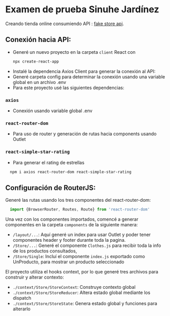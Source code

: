 # Examen de prueba Sinuhe Jardínez

Creando tienda online consumiendo API : [fake store api](https://fakestoreapi.com/).

## Conexión hacia API:
* Generé un nuevo proyecto en la carpeta `client` React con  
  ```bash
  npx create-react-app
  ```
* Instalé la dependencia Axios Client para generar la conexión al API:
* Generé carpeta config para determinar la conexión usando una variable global en un archivo .env
* Para este proyecto usé las siguientes dependencias:

### `axios`
- Conexión usando variable global .env
### `react-router-dom`
- Para uso de router y generación de rutas hacia components usando Outlet
### `react-simple-star-rating`
- Para generar el rating de estrellas 

```bash
  npm i axios react-router-dom react-simple-star-rating
```

## Configuración de RouterJS:
Generé las rutas usando los tres componentes del react-router-dom:

``` js
  import {BrowserRouter, Routes, Route} from 'react-router-dom'
```

Una vez con los componentes importados, comencé a generar componentes en la carpeta `components` de la siguiente manera:
- `/layout/...`: Aquí generé un index para usar Outlet y poder tener componentes header y footer durante toda la pagina.
- `/Store/...`: Generé el componente `Clothes.js` para recibir toda la info de los productos consultados, 
- `/Store/Single`: Incluí el componente `index.js` exportado como UnProducto, para mostrar un producto seleccionado

El proyecto utiliza el hooks context, por lo que generé tres archivos para construir y alterar contexto:
- `./context/Store/StoreContext`: Construye contexto global
- `./context/Store/StoreReducer`: Altera estado global mediante los dispatch
- `./context/Store/StoreState`: Genera estado global y funciones para alterarlo




